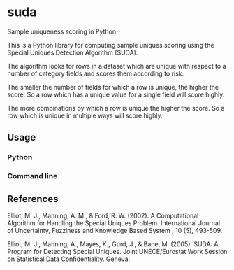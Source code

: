 # suda
Sample uniqueness scoring in Python

This is a Python library for computing sample uniques scoring using
the Special Uniques Detection Algorithm (SUDA).

The algorithm looks for rows in a dataset which are unique with
respect to a number of category fields and scores them according
to risk. 

The smaller the number of fields for which a row is unique, the 
higher the score. So a row which has a unique value for a single 
field will score highly.

The more combinations by which a row is unique the higher the score.
So a row which is unique in multiple ways will score highly.

## Usage

### Python

### Command line

## References

Elliot, M. J., Manning, A. M., & Ford, R. W. (2002). A Computational Algorithm for Handling the Special Uniques Problem. International Journal of Uncertainty, Fuzziness and Knowledge Based System , 10 (5), 493-509.

Elliot, M. J., Manning, A., Mayes, K., Gurd, J., & Bane, M. (2005). SUDA: A Program for Detecting Special Uniques. Joint UNECE/Eurostat Work Session on Statistical Data Confidentiality. Geneva.

